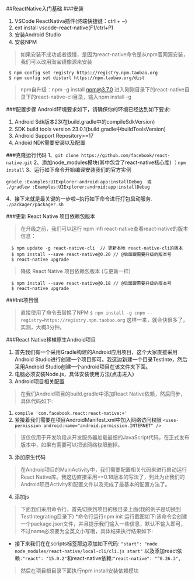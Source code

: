 ##ReactNative入门基础
###安装
1. VSCode ReactNativa插件(终端快捷键：ctrl + ~)
2. ext install vscode-react-native(F1/ctrl+P)
3. 安装Android Studio
4. 安装NPM
>如果安装不成功或者很慢，是因为react-native命令是从npm官网源安装，我们可以改用淘宝镜像源来安装
```
 $ npm config set registry https://registry.npm.taobao.org
 $ npm config set disturl https://npm.taobao.org/dist
```
>npm自升级：npm -g install npm@3.7.0
>进入刚刚目录下的react-native目录下的react-native-cli目录，输入npm install -g

###配置步骤
Android环境要求如下，请确保你的环境已经达到如下要求:
1. Android Sdk版本23(在build.gradle中的compileSdkVersion)
2. SDK build tools version 23.0.1(build.gradle中buildToolsVersion)
3. Android Support Repository>=17
4. Andoid NDK需要安装以及配置

###克隆运行代码
1、`git clone https://github.com/facebook/react-native.git`
2、添加node_modules模块(其中包含了react-native核心库) ：`npm install`
3、运行如下命令开始编译安装我们的官方实例
```
gradle :Examples:UIExplorer:android:app:installDebug  或
./gradlew :Examples:UIExplorer:android:app:installDebug
```
4、接下来就是最关键的一步啦~执行如下命令进行打包启动服务.
`./packager/packager.sh`

###更新 React Native 项目依赖包版本
>在升级之前，我们可以运行 npm infi react-native查看react-native的版本信息：
```
  $ npm update -g react-native-cli  // 更新本地 react-native-cli的版本
  $ npm install --save react-native@0.20 // @后面跟需要升级的版本号
  $ react-native upgrade
```
>降级 React Native 项目依赖包版本 (与更新一样)
```
  $ npm install --save react-native@0.18 // @后面跟需要升级的版本号
  $ react-native upgrade
```

###Init项目慢
>直接使用了命令去替换了NPM
>`$ npm install -g cnpm --registry=https://registry.npm.taobao.org`
>这样一来，就会快很多了，实测，大概3分钟。


###React Native移植原生Android项目
1. 首先我们有一个采用Gradle构建的Android应用项目，这个大家直接采用Android Studio进行创建一个项目即可。我这边新建一个目录TestInte，然后采用Android Studio创建一个android项目在该文件夹下面。
2. 电脑必须安装Node.js，具体安装使用方法(点击进入)
3. Android项目相关配置
>在我们Android项目的build.gradle中添加React Native依赖，然后同步，具体代码如下:
1. `compile 'com.facebook.react:react-native:+'`
2. 紧接着我们需要在项目AndroidManifest.xml中加入网络访问权限
   `<uses-permission android:name="android.permission.INTERNET" />`
>该仅仅用于开发阶段从开发服务器加载最细的JavaScript代码，在正式发布版本中，如果有需要可以把该网络权限删掉。
3. 添加原生代码
>在Android项目的MainActivity中，我们需要配置相关代码来进行启动运行React Native库。我这边直接采用>=0.18版本的写法了，到此为止我们的Android项目Activity和配置文件以及完成了最基本的配置方法了。
4. 添加js
>下面我们采用命令行，首先切换到项目的根目录上面(我的例子是切换到TestIntegrating目录下)
>*命令行运行npm init 运行截图如下:该命令会创建一个package.json文件，并且提示我们输入一些信息，默认不输入即可，不过name必须要为全英文小写哦，具体结果执行结果如下:
* 接下来我们在在scripts标签那边添加如下代码:
  `"start": "node node_modules/react-native/local-cli/cli.js start"`
  以及添加react依赖`:"react": "15.0.2"`和react-native依赖:`"react-native": "^0.26.3",`
>然后在项目根目录下面执行npm install安装依赖模块